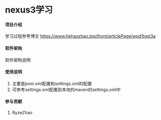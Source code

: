 # nexus3学习

#### 项目介绍

学习过程参考博文
https://www.hehaozhao.top/front/articlePage/wpd1tgst3a

#### 软件架构
软件架构说明

#### 使用说明
1.  主要是pom.xml配置和settings.xml的配置
2.  可参考settings.xml配置到本地的maven的settings.xml中

#### 参与贡献
1. RyzeZhao

#### 